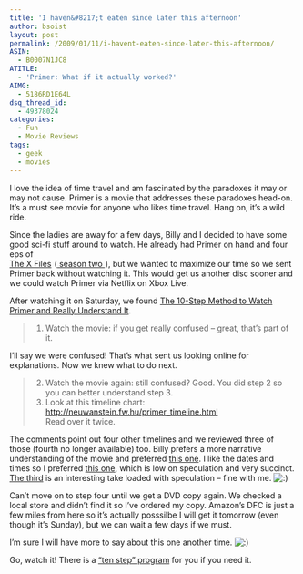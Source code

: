 ```yaml
---
title: 'I haven&#8217;t eaten since later this afternoon'
author: bsoist
layout: post
permalink: /2009/01/11/i-havent-eaten-since-later-this-afternoon/
ASIN:
  - B0007N1JC8
ATITLE:
  - 'Primer: What if it actually worked?'
AIMG:
  - 5186RD1E64L
dsq_thread_id:
  - 49378024
categories:
  - Fun
  - Movie Reviews
tags:
  - geek
  - movies
---
```

I love the idea of time travel and am fascinated by the paradoxes it may or may not cause. Primer is a movie that addresses these paradoxes head-on. It&#8217;s a must see movie for anyone who likes time travel. Hang on, it&#8217;s a wild ride. 

Since the ladies are away for a few days, Billy and I decided to have some good sci-fi stuff around to watch. He already had Primer on hand and four eps of  
[The X Files][1]<img src="http://www.assoc-amazon.com/e/ir?t=weifyoasme-20&#038;l=as2&#038;o=1&#038;a=B000UZDO5I" width="1" height="1" border="0" alt="" style="border:none !important; margin:0px !important;" /> ([ season two ][2]<img src="http://www.assoc-amazon.com/e/ir?t=weifyoasme-20&#038;l=as2&#038;o=1&#038;a=B000BOH98G" width="1" height="1" border="0" alt="" style="border:none !important; margin:0px !important;" />), but we wanted to maximize our time so we sent Primer back without watching it. This would get us another disc sooner and we could watch Primer via Netflix on Xbox Live. 

After watching it on Saturday, we found [The 10-Step Method to Watch Primer and Really Understand It][3]. 

> 1. Watch the movie: if you get really confused &#8211; great, that&#8217;s part of it. 

I&#8217;ll say we were confused! That&#8217;s what sent us looking online for explanations. Now we knew what to do next.

> 2. Watch the movie again: still confused? Good. You did step 2 so you can better understand step 3.  
> 3. Look at this timeline chart: <http://neuwanstein.fw.hu/primer_timeline.html>  
> Read over it twice. 

The comments point out four other timelines and we reviewed three of those (fourth no longer available) too. Billy prefers a more narrative understanding of the movie and preferred [this one][4]. I like the dates and times so I preferred [this one][5], which is low on speculation and very succinct. [The third][6] is an interesting take loaded with speculation &#8211; fine with me. <img src='http://archive.whsjr.soistmann.com/oped/wp-includes/images/smilies/icon_smile.gif' alt=':)' class='wp-smiley' /> 

Can&#8217;t move on to step four until we get a DVD copy again. We checked a local store and didn&#8217;t find it so I&#8217;ve ordered my copy. Amazon&#8217;s DFC is just a few miles from here so it&#8217;s actually posssilbe I will get it tomorrow (even though it&#8217;s Sunday), but we can wait a few days if we must.

I&#8217;m sure I will have more to say about this one another time. <img src='http://archive.whsjr.soistmann.com/oped/wp-includes/images/smilies/icon_smile.gif' alt=':)' class='wp-smiley' /> 

Go, watch it! There is a [&#8220;ten step&#8221; program][7] for you if you need it.

 [1]: http://www.amazon.com/gp/product/B000UZDO5I?ie=UTF8&#038;tag=weifyoasme-20&#038;linkCode=as2&#038;camp=1789&#038;creative=390957&#038;creativeASIN=B000UZDO5I
 [2]: http://www.amazon.com/gp/product/B000BOH98G?ie=UTF8&#038;tag=weifyoasme-20&#038;linkCode=as2&#038;camp=1789&#038;creative=390957&#038;creativeASIN=B000BOH98G
 [3]: http://primermovie.com/phpBB2/viewtopic.php?t=1003
 [4]: http://primermovie.com/phpBB2/viewtopic.php?t=344
 [5]: http://primermovie.com/phpBB2/viewtopic.php?t=1130
 [6]: http://primermovie.com/phpBB2/viewtopic.php?t=1116
 [7]: http://www.primermovie.com/phpBB2/viewtopic.php?p=4206638&#038;sid=9ad916bbdfcd11fb2cd3587c2a554118
